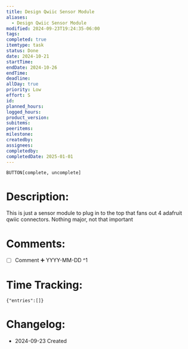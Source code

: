```yaml
---
title: Design Qwiic Sensor Module
aliases:
  - Design Qwiic Sensor Module
modified: 2024-09-23T19:24:35-06:00
tags: 
completed: true
itemtype: task
status: Done
date: 2024-10-21
startTime: 
endDate: 2024-10-26
endTime: 
deadline: 
allDay: true
priority: Low
effort: S
id: 
planned_hours: 
logged_hours: 
product_version: 
subitems: 
peeritems: 
milestone: 
createdby: 
assignees: 
completedby: 
completedDate: 2025-01-01
---
```

`BUTTON[complete, uncomplete]`

# Description:

This is just a sensor module to plug in to the top that fans out 4 adafruit qwiic connectors. Nothing major, not that important

# Comments:
- [ ] Comment ➕ YYYY-MM-DD ^1

# Time Tracking:
```simple-time-tracker
{"entries":[]}
```

# Changelog:
- 2024-09-23 Created